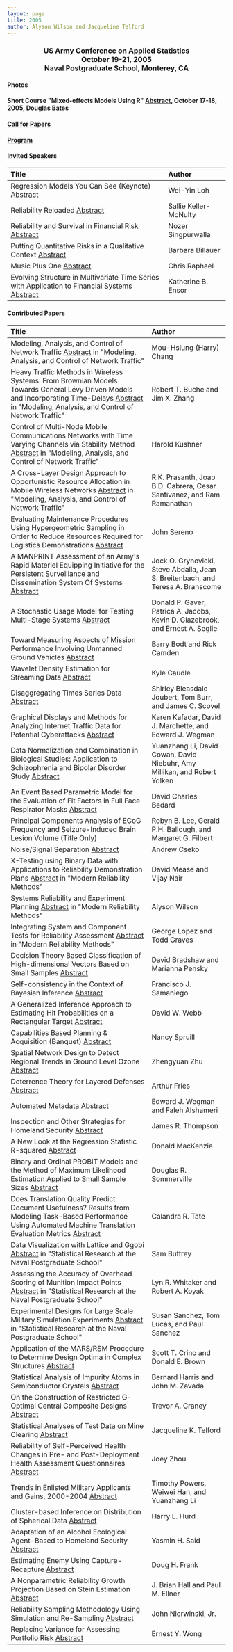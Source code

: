 ```yaml
---
layout: page
title: 2005
author: Alyson Wilson and Jacqueline Telford
---
```

<div align="center"><h3>US Army Conference on Applied Statistics<br>
October 19-21, 2005<br>
Naval Postgraduate School, Monterey, CA</h3></div>


#### Photos

#### Short Course "Mixed-effects Models Using R" [Abstract](https://alysongwilson.github.io/ACAS/DOE6/ACAS11Tutorial.pdf#page=1), October 17-18, 2005, Douglas Bates

#### [Call for Papers](https://alysongwilson.github.io/ACAS/DOE6/ACAS11Call_for_Papers.pdf#page=1)

#### [Program](https://alysongwilson.github.io/ACAS/DOE6/ACAS11Program.pdf#page=1)


#### Invited Speakers

| Title | Author |
| :--- | :--- |
| Regression Models You Can See (Keynote) [Abstract](https://alysongwilson.github.io/ACAS/DOE6/ACAS11Abstracts.pdf#page=1) | Wei-Yin Loh |
| Reliability Reloaded [Abstract](https://alysongwilson.github.io/ACAS/DOE6/ACAS11Abstracts.pdf#page=16) | Sallie Keller-McNulty
| Reliability and Survival in Financial Risk [Abstract](https://alysongwilson.github.io/ACAS/DOE6/ACAS11Abstracts.pdf#page=45) | Nozer Singpurwalla |
| Putting Quantitative Risks in a Qualitative Context [Abstract](https://alysongwilson.github.io/ACAS/DOE6/ACAS11Abstracts.pdf#page=25) | Barbara Billauer |
| Music Plus One [Abstract](https://alysongwilson.github.io/ACAS/DOE6/ACAS11Abstracts.pdf#page=44) | Chris Raphael |
| Evolving Structure in Multivariate Time Series with Application to Financial Systems [Abstract](https://alysongwilson.github.io/ACAS/DOE6/ACAS11Abstracts.pdf#page=49) | Katherine B. Ensor |
 

#### Contributed Papers

| Title | Author |
| :--- | :--- |
| Modeling, Analysis, and Control of Network Traffic [Abstract](https://alysongwilson.github.io/ACAS/DOE6/ACAS11Abstracts.pdf#page=2) in "Modeling, Analysis, and Control of Network Traffic" | Mou-Hsiung (Harry) Chang |
| Heavy Traffic Methods in Wireless Systems: From Brownian Models Towards General Lévy Driven Models and Incorporating Time-Delays [Abstract](https://alysongwilson.github.io/ACAS/DOE6/ACAS11Abstracts.pdf#page=3) in "Modeling, Analysis, and Control of Network Traffic" | Robert T. Buche and Jim X. Zhang |
| Control of Multi-Node Mobile Communications Networks with Time Varying Channels via Stability Method [Abstract](https://alysongwilson.github.io/ACAS/DOE6/ACAS11Abstracts.pdf#page=4) in "Modeling, Analysis, and Control of Network Traffic" | Harold Kushner |
| A Cross-Layer Design Approach to Opportunistic Resource Allocation in Mobile Wireless Networks [Abstract](https://alysongwilson.github.io/ACAS/DOE6/ACAS11Abstracts.pdf#page=5) in "Modeling, Analysis, and Control of Network Traffic" | R.K. Prasanth, Joao B.D. Cabrera, Cesar Santivanez, and Ram Ramanathan |
| Evaluating Maintenance Procedures Using Hypergeometric Sampling in Order to Reduce Resources Required for Logistics Demonstrations [Abstract](https://alysongwilson.github.io/ACAS/DOE6/ACAS11Abstracts.pdf#page=6) | John Sereno |
| A MANPRINT Assessment of an Army's Rapid Materiel Equipping Initiative for the Persistent Surveillance and Dissemination System Of Systems [Abstract](https://alysongwilson.github.io/ACAS/DOE6/ACAS11Abstracts.pdf#page=7) | Jock O. Grynovicki, Steve Abdalla, Jean S. Breitenbach, and Teresa A. Branscome |
| A Stochastic Usage Model for Testing Multi-Stage Systems [Abstract](https://alysongwilson.github.io/ACAS/DOE6/ACAS11Abstracts.pdf#page=8) | Donald P. Gaver, Patrica A. Jacobs, Kevin D. Glazebrook, and Ernest A. Seglie |
| Toward Measuring Aspects of Mission Performance Involving Unmanned Ground Vehicles [Abstract](https://alysongwilson.github.io/ACAS/DOE6/ACAS11Abstracts.pdf#page=9) | Barry Bodt and Rick Camden |
| Wavelet Density Estimation for Streaming Data [Abstract](https://alysongwilson.github.io/ACAS/DOE6/ACAS11Abstracts.pdf#page=10) | Kyle Caudle |
| Disaggregating Times Series Data [Abstract](https://alysongwilson.github.io/ACAS/DOE6/ACAS11Abstracts.pdf#page=11) | Shirley Bleasdale Joubert, Tom Burr, and James C. Scovel |
| Graphical Displays and Methods for Analyzing Internet Traffic Data for Potential Cyberattacks [Abstract](https://alysongwilson.github.io/ACAS/DOE6/ACAS11Abstracts.pdf#page=12) | Karen Kafadar, David J. Marchette, and Edward J. Wegman |
| Data Normalization and Combination in Biological Studies: Application to Schizophrenia and Bipolar Disorder Study [Abstract](https://alysongwilson.github.io/ACAS/DOE6/ACAS11Abstracts.pdf#page=13) | Yuanzhang Li, David Cowan, David Niebuhr, Amy Millikan, and Robert Yolken |
| An Event Based Parametric Model for the Evaluation of Fit Factors in Full Face Respirator Masks [Abstract](https://alysongwilson.github.io/ACAS/DOE6/ACAS11Abstracts.pdf#page=14) | David Charles Bedard |
| Principal Components Analysis of ECoG Frequency and Seizure-Induced Brain Lesion Volume (Title Only) | Robyn B. Lee, Gerald P.H. Ballough, and Margaret G. Filbert |
| Noise/Signal Separation [Abstract](https://alysongwilson.github.io/ACAS/DOE6/ACAS11Abstracts.pdf#page=15) | Andrew Cseko |
| X-Testing using Binary Data with Applications to Reliability Demonstration Plans [Abstract](https://alysongwilson.github.io/ACAS/DOE6/ACAS11Abstracts.pdf#page=17) in "Modern Reliability Methods" | David Mease and Vijay Nair |
| Systems Reliability and Experiment Planning [Abstract](https://alysongwilson.github.io/ACAS/DOE6/ACAS11Abstracts.pdf#page=18) in "Modern Reliability Methods" | Alyson Wilson |
| Integrating System and Component Tests for Reliability Assessment [Abstract](https://alysongwilson.github.io/ACAS/DOE6/ACAS11Abstracts.pdf#page=19) in "Modern Reliability Methods" | George Lopez and Todd Graves |
| Decision Theory Based Classification of High-dimensional Vectors Based on Small Samples [Abstract](https://alysongwilson.github.io/ACAS/DOE6/ACAS11Abstracts.pdf#page=20) | David Bradshaw and Marianna Pensky |
| Self-consistency in the Context of Bayesian Inference [Abstract](https://alysongwilson.github.io/ACAS/DOE6/ACAS11Abstracts.pdf#page=21) | Francisco J. Samaniego |
| A Generalized Inference Approach to Estimating Hit Probabilities on a Rectangular Target [Abstract](https://alysongwilson.github.io/ACAS/DOE6/ACAS11Abstracts.pdf#page=22) | David W. Webb |
| Capabilities Based Planning & Acquisition (Banquet) [Abstract](https://alysongwilson.github.io/ACAS/DOE6/ACAS11Abstracts.pdf#page=23) | Nancy Spruill |
| Spatial Network Design to Detect Regional Trends in Ground Level Ozone [Abstract](https://alysongwilson.github.io/ACAS/DOE6/ACAS11Abstracts.pdf#page=24) | Zhengyuan Zhu |
| Deterrence Theory for Layered Defenses [Abstract](https://alysongwilson.github.io/ACAS/DOE6/ACAS11Abstracts.pdf#page=26) | Arthur Fries |
| Automated Metadata [Abstract](https://alysongwilson.github.io/ACAS/DOE6/ACAS11Abstracts.pdf#page=27) | Edward J. Wegman and Faleh Alshameri |
| Inspection and Other Strategies for Homeland Security [Abstract](https://alysongwilson.github.io/ACAS/DOE6/ACAS11Abstracts.pdf#page=28) | James R. Thompson |
| A New Look at the Regression Statistic R-squared [Abstract](https://alysongwilson.github.io/ACAS/DOE6/ACAS11Abstracts.pdf#page=29) | Donald MacKenzie |
| Binary and Ordinal PROBIT Models and the Method of Maximum Likelihood Estimation Applied to Small Sample Sizes [Abstract](https://alysongwilson.github.io/ACAS/DOE6/ACAS11Abstracts.pdf#page=30) | Douglas R. Sommerville |
| Does Translation Quality Predict Document Usefulness? Results from Modeling Task-Based Performance Using Automated Machine Translation Evaluation Metrics [Abstract](https://alysongwilson.github.io/ACAS/DOE6/ACAS11Abstracts.pdf#page=31) | Calandra R. Tate |
| Data Visualization with Lattice and Ggobi [Abstract](https://alysongwilson.github.io/ACAS/DOE6/ACAS11Abstracts.pdf#page=32) in "Statistical Research at the Naval Postgraduate School" | Sam Buttrey |
| Assessing the Accuracy of Overhead Scoring of Munition Impact Points [Abstract](https://alysongwilson.github.io/ACAS/DOE6/ACAS11Abstracts.pdf#page=33) in "Statistical Research at the Naval Postgraduate School" | Lyn R. Whitaker and Robert A. Koyak |
| Experimental Designs for Large Scale Military Simulation Experiments [Abstract](https://alysongwilson.github.io/ACAS/DOE6/ACAS11Abstracts.pdf#page=34) in "Statistical Research at the Naval Postgraduate School" | Susan Sanchez, Tom Lucas, and Paul Sanchez |
| Application of the MARS/RSM Procedure to Determine Design Optima in Complex Structures [Abstract](https://alysongwilson.github.io/ACAS/DOE6/ACAS11Abstracts.pdf#page=35) | Scott T. Crino and Donald E. Brown |
| Statistical Analysis of Impurity Atoms in Semiconductor Crystals [Abstract](https://alysongwilson.github.io/ACAS/DOE6/ACAS11Abstracts.pdf#page=36) | Bernard Harris and John M. Zavada |
| On the Construction of Restricted G-Optimal Central Composite Designs [Abstract](https://alysongwilson.github.io/ACAS/DOE6/ACAS11Abstracts.pdf#page=37) | Trevor A. Craney |
| Statistical Analyses of Test Data on Mine Clearing [Abstract](https://alysongwilson.github.io/ACAS/DOE6/ACAS11Abstracts.pdf#page=38) | Jacqueline K. Telford |
| Reliability of Self-Perceived Health Changes in Pre- and Post-Deployment Health Assessment Questionnaires [Abstract](https://alysongwilson.github.io/ACAS/DOE6/ACAS11Abstracts.pdf#page=39) | Joey Zhou |
| Trends in Enlisted Military Applicants and Gains, 2000-2004 [Abstract](https://alysongwilson.github.io/ACAS/DOE6/ACAS11Abstracts.pdf#page=40) | Timothy Powers, Weiwei Han, and Yuanzhang Li |
| Cluster-based Inference on Distribution of Spherical Data [Abstract](https://alysongwilson.github.io/ACAS/DOE6/ACAS11Abstracts.pdf#page=41) | Harry L. Hurd |
| Adaptation of an Alcohol Ecological Agent-Based to Homeland Security [Abstract](https://alysongwilson.github.io/ACAS/DOE6/ACAS11Abstracts.pdf#page=42) | Yasmin H. Said |
| Estimating Enemy Using Capture-Recapture [Abstract](https://alysongwilson.github.io/ACAS/DOE6/ACAS11Abstracts.pdf#page=43) | Doug H. Frank |
| A Nonparametric Reliability Growth Projection Based on Stein Estimation [Abstract](https://alysongwilson.github.io/ACAS/DOE6/ACAS11Abstracts.pdf#page=46) | J. Brian Hall and Paul M. Ellner |
| Reliability Sampling Methodology Using Simulation and Re-Sampling [Abstract](https://alysongwilson.github.io/ACAS/DOE6/ACAS11Abstracts.pdf#page=47) | John Nierwinski, Jr. |
| Replacing Variance for Assessing Portfolio Risk [Abstract](https://alysongwilson.github.io/ACAS/DOE6/ACAS11Abstracts.pdf#page=48) | Ernest Y. Wong |
